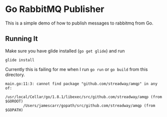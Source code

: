 # Go RabbitMQ Publisher
This is a simple demo of how to publish messages to rabbitmq from Go.

## Running It
Make sure you have glide installed (`go get glide`) and run 

```
glide install

```

Currently this is failing for me when I run `go run` or `go build` from this directory.

```
main.go:11:3: cannot find package "github.com/streadway/amqp" in any of:
        /usr/local/Cellar/go/1.8.1/libexec/src/github.com/streadway/amqp (from $GOROOT)
        /Users/jamescarr/gopath/src/github.com/streadway/amqp (from $GOPATH)

```

